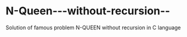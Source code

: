 N-Queen---without-recursion--
=============================
Solution of famous problem N-QUEEN without recursion in C language
